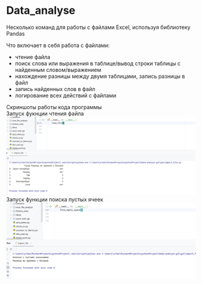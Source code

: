 # Data_analyse

Несколько команд для работы с файлами Excel, используя библиотеку Pandas

Что включает в себя работа с файлами:
- чтение файла
- поиск слова или выражения в таблице/вывод строки таблицы с найденным словом/выражением
- нахождение разницы между двумя таблицами, запись разницы в файл
- запись найденных слов в файл
- логирование всех действий с файлами

Скриншоты работы кода программы
<br>
Запуск фукнции чтения файла
![Hello](https://github.com/IVZubkova/Data_analyse/blob/main/img_1.png)
<br>
Запуск функции поиска пустых ячеек
![img2](https://github.com/IVZubkova/Data_analyse/blob/main/img_2.png)

